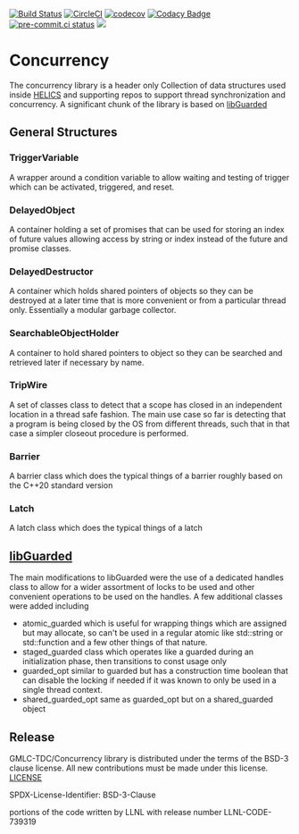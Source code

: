 [![Build Status](https://dev.azure.com/phlptp/concurrency/_apis/build/status/GMLC-TDC.concurrency?branchName=master)](https://dev.azure.com/phlptp/concurrency/_build/latest?definitionId=2&branchName=master)
[![CircleCI](https://dl.circleci.com/status-badge/img/gh/GMLC-TDC/concurrency/tree/main.svg?style=svg)](https://dl.circleci.com/status-badge/redirect/gh/GMLC-TDC/concurrency/tree/main)
[![codecov](https://codecov.io/gh/GMLC-TDC/concurrency/branch/master/graph/badge.svg)](https://codecov.io/gh/GMLC-TDC/concurrency)
[![Codacy Badge](https://api.codacy.com/project/badge/Grade/357c0c3dfea243079af3e3a8faedea57)](https://www.codacy.com/app/GMLC-TDC/concurrency?utm_source=github.com&utm_medium=referral&utm_content=GMLC-TDC/concurrency&utm_campaign=Badge_Grade)
[![pre-commit.ci status](https://results.pre-commit.ci/badge/github/GMLC-TDC/concurrency/main.svg)](https://results.pre-commit.ci/latest/github/GMLC-TDC/concurrency/main)
[![](https://img.shields.io/badge/License-BSD-blue.svg)](https://github.com/GMLC-TDC/concurrency/blob/master/LICENSE)

# Concurrency

The concurrency library is a header only Collection of data structures used inside [HELICS](https://github.com/GMLC-TDC/HELICS) and supporting repos to support thread synchronization and concurrency.
A significant chunk of the library is based on [libGuarded](https://github.com/copperspice/libguarded)

## General Structures

### TriggerVariable

A wrapper around a condition variable to allow waiting and testing of trigger which can be activated, triggered, and reset.

### DelayedObject

A container holding a set of promises that can be used for storing an index of future values allowing access by string or index instead of the future and promise classes.

### DelayedDestructor

A container which holds shared pointers of objects so they can be destroyed at a later time that is more convenient or from a particular thread only. Essentially a modular garbage collector.

### SearchableObjectHolder

A container to hold shared pointers to object so they can be searched and retrieved later if necessary by name.

### TripWire

A set of classes class to detect that a scope has closed in an independent location in a thread safe fashion. The main use case so far is detecting that a program is being closed by the OS from different threads, such that in that case a simpler closeout procedure is performed.

### Barrier

A barrier class which does the typical things of a barrier roughly based on the C++20 standard version

### Latch

A latch class which does the typical things of a latch

## [libGuarded](gmlc/libguarded/README.md)

The main modifications to libGuarded were the use of a dedicated handles class to allow for a wider assortment of locks to be used and other convenient operations to be used on the handles. A few additional classes were added including

- atomic_guarded which is useful for wrapping things which are assigned but may allocate, so can't be used in a regular atomic like std::string or std::function and a few other things of that nature.
- staged_guarded class which operates like a guarded during an initialization phase, then transitions to const usage only
- guarded_opt similar to guarded but has a construction time boolean that can disable the locking if needed if it was known to only be used in a single thread context.
- shared_guarded_opt same as guarded_opt but on a shared_guarded object

## Release

GMLC-TDC/Concurrency library is distributed under the terms of the BSD-3 clause license. All new
contributions must be made under this license. [LICENSE](LICENSE)

SPDX-License-Identifier: BSD-3-Clause

portions of the code written by LLNL with release number
LLNL-CODE-739319
